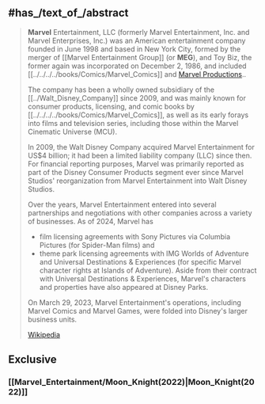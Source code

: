 ﻿---
aliases:
- "Marvel Entertainment"
- "Marvel Enterprises"
---

## #has_/text_of_/abstract 

> **Marvel** Entertainment, LLC (formerly Marvel Entertainment, Inc. and Marvel Enterprises, Inc.) 
> was an American entertainment company founded in June 1998 and based in New York City, 
> formed by the merger of [[Marvel Entertainment Group]] (or **MEG**),  and Toy Biz, 
> the former again was incorporated on December 2, 1986, 
> and included [[../../../../books/Comics/Marvel_Comics]] and [Marvel Productions](https://en.wikipedia.org/wiki/Marvel_Productions "Marvel Productions").. 
> 
> The company has been a wholly owned subsidiary of the [[../Walt_Disney_Company]] since 2009, 
> and was mainly known for consumer products, licensing, and comic books by [[../../../../books/Comics/Marvel_Comics]], 
> as well as its early forays into films and television series, 
> including those within the Marvel Cinematic Universe (MCU).
>
> In 2009, the Walt Disney Company acquired Marvel Entertainment for US$4 billion; 
> it had been a limited liability company (LLC) since then. 
> For financial reporting purposes, Marvel was primarily reported as 
> part of the Disney Consumer Products segment 
> ever since Marvel Studios' reorganization from Marvel Entertainment into Walt Disney Studios.
>
> Over the years, Marvel Entertainment entered into several partnerships and negotiations 
> with other companies across a variety of businesses. 
> As of 2024, Marvel has 
> - film licensing agreements with Sony Pictures via Columbia Pictures (for Spider-Man films) and 
> - theme park licensing agreements with IMG Worlds of Adventure and Universal Destinations & Experiences (for specific Marvel character rights at Islands of Adventure). 
> Aside from their contract with Universal Destinations & Experiences, 
> Marvel's characters and properties have also appeared at Disney Parks.
>
> On March 29, 2023, Marvel Entertainment's operations, 
> including Marvel Comics and Marvel Games, were folded into Disney's larger business units.
>
> [Wikipedia](https://en.wikipedia.org/wiki/Marvel%20Entertainment)

## Exclusive 

### [[Marvel_Entertainment/Moon_Knight(2022)|Moon_Knight(2022)]] 



